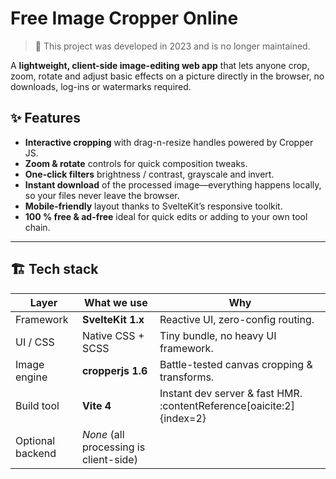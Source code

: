 # Free Image Cropper Online

> 🛑 This project was developed in 2023 and is no longer maintained.

A **lightweight, client-side image-editing web app** that lets anyone crop, zoom, rotate and adjust basic effects on a picture directly in the browser, no downloads, log-ins or watermarks required.

## ✨ Features
- **Interactive cropping** with drag-n-resize handles powered by Cropper JS.  
- **Zoom & rotate** controls for quick composition tweaks.  
- **One-click filters** brightness / contrast, grayscale and invert.  
- **Instant download** of the processed image—everything happens locally, so your files never leave the browser.  
- **Mobile-friendly** layout thanks to SvelteKit’s responsive toolkit.  
- **100 % free & ad-free** ideal for quick edits or adding to your own tool chain.

---

## 🏗️ Tech stack
| Layer | What we use | Why |
|-------|-------------|-----|
| Framework | **SvelteKit 1.x** | Reactive UI, zero-config routing. |
| UI / CSS | Native CSS + SCSS | Tiny bundle, no heavy UI framework. |
| Image engine | **cropperjs 1.6** | Battle-tested canvas cropping & transforms. |
| Build tool | **Vite 4** | Instant dev server & fast HMR. :contentReference[oaicite:2]{index=2} |
| Optional backend | *None* (all processing is client-side) |